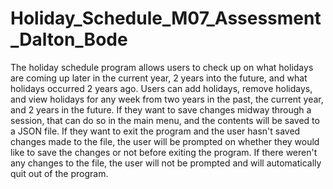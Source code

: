# Holiday_Schedule_M07_Assessment_Dalton_Bode
The holiday schedule program allows users to check up on what holidays are coming up later in the current year, 2 years into the future, and what holidays occurred 2 years ago. 
Users can add holidays, remove holidays, and view holidays for any week from two years in the past, the current year, and 2 years in the future. 
If they want to save changes midway through a session, that can do so in the main menu, and the contents will be saved to a JSON file. 
If they want to exit the program and the user hasn't saved changes made to the file, the user will be prompted on whether they would like to save the changes or not before exiting the program. If there weren't any changes to the file, the user will not be prompted and will automatically quit out of the program.
